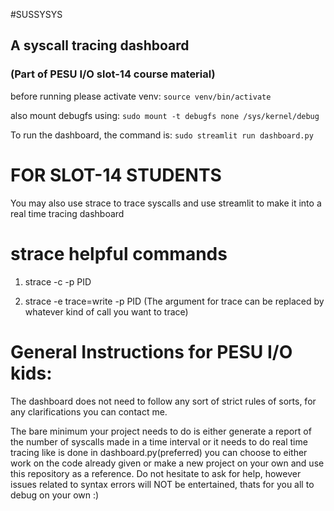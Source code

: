 #SUSSYSYS
## A syscall tracing dashboard
### (Part of PESU I/O slot-14 course material)


before running please activate venv: 
`source venv/bin/activate` 

also mount debugfs using:
`sudo mount -t debugfs none /sys/kernel/debug` 

To run the dashboard, the command is: 
`sudo streamlit run dashboard.py` 

# FOR SLOT-14 STUDENTS
You may also use strace to trace syscalls and use streamlit to make it into a real time tracing dashboard


# strace helpful commands
1. strace -c -p PID 

2. strace -e trace=write -p PID
(The argument for trace can be replaced by whatever kind of call you want to trace)

# General Instructions for PESU I/O kids:
The dashboard does not need to follow any sort of strict rules of sorts, for any clarifications you can contact me.

The bare minimum your project needs to do is either generate a report of the number of syscalls made in a time interval
or it needs to do real time tracing like is done in dashboard.py(preferred) you can choose to either work on the code already given or make a new project
on your own and use this repository as a reference. Do not hesitate to ask for help, however issues related to syntax errors 
will NOT be entertained, thats for you all to debug on your own :) 

